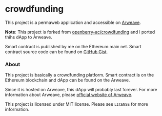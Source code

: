 # crowdfunding

This project is a permaweb application and accessible on [Arweave](https://arweave.net/i_CoU0DaI7YjuFmJUfK2VfvU4Z13fFH1N2dGCF0CiEQ).

**Note:** This project is forked from [openberry-ac/crowdfunding](https://github.com/openberry-ac/crowdfunding) and I ported thihs dApp to Arweave.

Smart contract is published by me on the Ethereum main net. Smart contract source code can be found on [GitHub Gist](https://gist.github.com/igastatus/e42ab735d4867e1670d44aa65a4d902f).

### About

This project is basically a crowdfunding platform. Smart contract is on the Ethereum blockchain and dApp can be found on the Arweave.

Since it is hosted on Arweave, this dApp will probably last forever. For more information about Arweave, please [official website of Arweave](https://arweave.org).

This project is licensed under MIT license. Please see `LICENSE` for more information.
